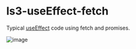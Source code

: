 # ls3-useEffect-fetch
Typical [useEffect](https://github.com/venky4c/ls3-useEffect-fetch/blob/main/src/Main.tsx) code using fetch and promises.

![image](https://user-images.githubusercontent.com/59696420/119692648-341b9b00-be69-11eb-964b-3654c8d71080.png)
